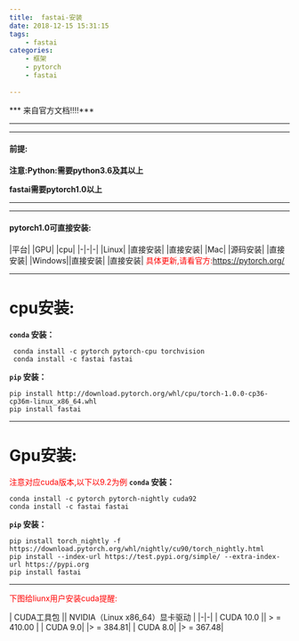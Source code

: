```yaml
---
title:  fastai-安装
date: 2018-12-15 15:31:15
tags:
    - fastai
categories: 
    - 框架
    - pytorch
    - fastai
   
---
```



*** 来自官方文档!!!!***
************
***********
#### 前提:
**注意:Python:需要python3.6及其以上**

**fastai需要pytorch1.0以上**
********

*******
#### pytorch1.0可直接安装:
|平台|	|GPU|	|cpu|
|-|-|-|
|Linux|	|直接安装|	|直接安装|
|Mac|  |源码安装|	|直接安装|
|Windows||直接安装|	|直接安装|
<font color=red> 具体更新,请看官方:https://pytorch.org/</font>
***********

# cpu安装:

**`conda` 安装：**
```
 conda install -c pytorch pytorch-cpu torchvision
 conda install -c fastai fastai
 ```
 **`pip` 安装：**
 ```
 pip install http://download.pytorch.org/whl/cpu/torch-1.0.0-cp36-cp36m-linux_x86_64.whl
 pip install fastai
```
*********

# Gpu安装:
<font color=red> 注意对应cuda版本,以下以9.2为例</font>
**`conda` 安装：**

```
conda install -c pytorch pytorch-nightly cuda92
conda install -c fastai fastai
 ```
 **`pip` 安装：**
 ```
 pip install torch_nightly -f https://download.pytorch.org/whl/nightly/cu90/torch_nightly.html
 pip install --index-url https://test.pypi.org/simple/ --extra-index-url https://pypi.org
 pip install fastai
```
***********


<font color=red>下图给liunx用户安装cuda提醒:</font>

| CUDA工具包 || NVIDIA（Linux x86_64）显卡驱动 |
|-|-|
| CUDA 10.0 || > = 410.00 |
| CUDA 9.0|	|> = 384.81|
| CUDA 8.0| |> = 367.48|



